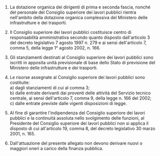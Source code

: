 1. La dotazione organica dei dirigenti di prima e seconda fascia, nonché del personale del Consiglio superiore dei lavori pubblici rientra nell'ambito della dotazione organica complessiva del Ministero delle infrastrutture e dei trasporti.

2. Il Consiglio superiore dei lavori pubblici costituisce centro di responsabilità amministrativa secondo quanto disposto dall'articolo 3 del decreto legislativo 7 agosto 1997 n. 279 e ai sensi dell'articolo 7, comma 5, della legge 1° agosto 2002, n. 166.

3. Gli stanziamenti destinati al Consiglio superiore dei lavori pubblici sono iscritti in apposita unità previsionale di base dello Stato di previsione del Ministero delle infrastrutture e dei trasporti.

4. Le risorse assegnate al Consiglio superiore dei lavori pubblici sono costituite:<br>a) dagli stanziamenti di cui al comma 3;<br>b) dalle entrate derivanti dai proventi delle attività del Servizio tecnico centrale, ai sensi dell'articolo 7, comma 9, della legge n. 166 del 2002;<br>c) dalle entrate previste dalle vigenti disposizioni di legge.

5. Al fine di garantire l'indipendenza del Consiglio superiore dei lavori pubblici e la continuità assoluta nello svolgimento delle funzioni, al Presidente del Consiglio superiore dei lavori pubblici non si applica il disposto di cui all'articolo 19, comma 8, del decreto legislativo 30 marzo 2001, n. 165.

6. Dall'attuazione del presente allegato non devono derivare nuovi o maggiori oneri a carico della finanza pubblica.